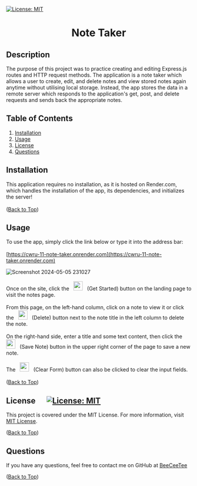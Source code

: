 [![License: MIT](https://img.shields.io/badge/License-MIT-yellow.svg)](https://opensource.org/licenses/MIT)

  # <p align="center">Note Taker

  ## Description  
The purpose of this project was to practice creating and editing Express.js routes and HTTP request methods. The application is a note taker which allows a user to create, edit, and delete notes and view stored notes again anytime without utilising local storage. Instead, the app stores the data in a remote server which responds to the application's get, post, and delete requests and sends back the appropriate notes.

  ## Table of Contents
  1. [Installation](#installation)
  1. [Usage](#usage)
  1. [License](#license)
  1. [Questions](#questions)

  ## Installation
  This application requires no installation, as it is hosted on Render.com, which handles the installation of the app, its dependencies, and initializes the server!
<br/><br/>
  ([Back to Top](#table-of-contents))
     
  ## Usage
  To use the app, simply click the link below or type it into the address bar:
   <br/><br/>
   [https://cwru-11-note-taker.onrender.com](https://cwru-11-note-taker.onrender.com)

![Screenshot 2024-05-05 231027](https://github.com/BeeCeeTee/CWRU-11-Note-Taker/assets/117789057/e2194e6a-4f96-4e8e-80ee-78e27dd1980b)
   <br/><br/>
Once on the site, click the &nbsp; <img src="https://github.com/BeeCeeTee/CWRU-11-Note-Taker/assets/117789057/b4c9e821-619a-4ad2-b210-423e9c0205dc" height="25"> &nbsp; (Get Started) button on the landing page to visit the notes page. 
<br/><br/>
From this page, on the left-hand column, click on a note to view it or click the &nbsp; <img src="https://github.com/BeeCeeTee/CWRU-11-Note-Taker/assets/117789057/9b3f1601-5dd9-4152-8e05-145ea4180b68" height="25"> &nbsp; (Delete) button next to the note title in the left column to delete the note. 
<br/><br/>
On the right-hand side, enter a title and some text content, then click the &nbsp; <img src="https://github.com/BeeCeeTee/CWRU-11-Note-Taker/assets/117789057/d67370b5-e9ab-4bbf-86ac-f25170ec65d4" height="25">
 &nbsp; (Save Note) button in the upper right corner of the page to save a new note. 
 <br/><br/>
 The &nbsp; <img src="https://github.com/BeeCeeTee/CWRU-11-Note-Taker/assets/117789057/bd5541c6-e164-465c-897b-534bfc2121ba" height="25"> &nbsp; (Clear Form) button can also be clicked to clear the input fields.
<br/><br/>
([Back to Top](#table-of-contents))
     
  ## License &nbsp;&nbsp;&nbsp;&nbsp;&nbsp;[![License: MIT](https://img.shields.io/badge/License-MIT-yellow.svg)](https://opensource.org/licenses/MIT)
  This project is covered under the MIT License. For more information, visit [MIT License](https://opensource.org/licenses/MIT).
     
  ([Back to Top](#table-of-contents))
     
  ## Questions
  If you have any questions, feel free to contact me on GitHub at [BeeCeeTee](https://www.github.com/BeeCeeTee)
     
  ([Back to Top](#table-of-contents))
